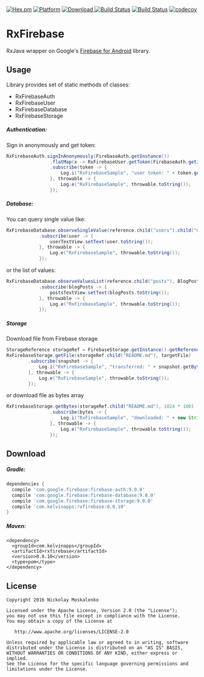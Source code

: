 [![Hex.pm](https://img.shields.io/hexpm/l/plug.svg)](http://www.apache.org/licenses/LICENSE-2.0) [![Platform](https://img.shields.io/badge/platform-android-green.svg)](http://developer.android.com/index.html)
[![Download](https://api.bintray.com/packages/kelvin/maven/rxfirebase/images/download.svg) ](https://bintray.com/kelvin/maven/rxfirebase/_latestVersion)
[![Build Status](https://img.shields.io/badge/Android%20Arsenal-rxFirebase-green.svg?style=true)](https://android-arsenal.com/details/1/3619)
[![Build Status](https://circleci.com/gh/nmoskalenko/rxFirebase/tree/master.svg?style=shield)](https://circleci.com/gh/nmoskalenko/rxFirebase/tree/master)
[![codecov](https://codecov.io/gh/nmoskalenko/rxFirebase/branch/master/graph/badge.svg)](https://codecov.io/gh/nmoskalenko/rxFirebase)

# RxFirebase

RxJava wrapper on Google's [Firebase for Android](https://www.firebase.com/docs/android/) library.


## Usage
Library provides set of static methods of classes:
- RxFirebaseAuth
- RxFirebaseUser
- RxFirebaseDatabase
- RxFirebaseStorage

##### Authentication:

Sign in anonymously and get token:
```java
RxFirebaseAuth.signInAnonymously(FirebaseAuth.getInstance())
                .flatMap(x -> RxFirebaseUser.getToken(FirebaseAuth.getInstance().getCurrentUser(), false))
                .subscribe(token -> {
                    Log.i("RxFirebaseSample", "user token: " + token.getToken());
                }, throwable -> {
                    Log.e("RxFirebaseSample", throwable.toString());
                });
```

##### Database:
You can query single value like:
```java
RxFirebaseDatabase.observeSingleValue(reference.child("users").child("nick"), User.class)
            .subscribe(user -> {
                userTextView.setText(user.toString());
            }, throwable -> {
                Log.e("RxFirebaseSample", throwable.toString());
            });
```

or the list of values:

```java
RxFirebaseDatabase.observeValuesList(reference.child("posts"), BlogPost.class)
            .subscribe(blogPosts -> {
                postsTextView.setText(blogPosts.toString());
            }, throwable -> {
                Log.e("RxFirebaseSample", throwable.toString());
            });
```

##### Storage

Download file from Firebase storage

```java
StorageReference storageRef = FirebaseStorage.getInstance().getReferenceFromUrl("gs://project-1125675579821020265.appspot.com");
RxFirebaseStorage.getFile(storageRef.child("README.md"), targetFile)
        .subscribe(snapshot -> {
            Log.i("RxFirebaseSample", "transferred: " + snapshot.getBytesTransferred() + " bytes");
        }, throwable -> {
            Log.e("RxFirebaseSample", throwable.toString());
        });
```

or download file as bytes array

```java
RxFirebaseStorage.getBytes(storageRef.child("README.md"), 1024 * 100)
                .subscribe(bytes -> {
                    Log.i("RxFirebaseSample", "downloaded: " + new String(bytes));
                }, throwable -> {
                    Log.e("RxFirebaseSample", throwable.toString());
                });
```


## Download

##### Gradle:
```groovy
dependencies {
  compile 'com.google.firebase:firebase-auth:9.0.0'
  compile 'com.google.firebase:firebase-database:9.0.0'
  compile 'com.google.firebase:firebase-storage:9.0.0'
  compile 'com.kelvinapps:rxfirebase:0.0.10'
}
```

##### Maven:
```
<dependency>
  <groupId>com.kelvinapps</groupId>
  <artifactId>rxfirebase</artifactId>
  <version>0.0.10</version>
  <type>pom</type>
</dependency>
```


## License
    Copyright 2016 Nickolay Moskalenko

    Licensed under the Apache License, Version 2.0 (the "License");
    you may not use this file except in compliance with the License.
    You may obtain a copy of the License at

       http://www.apache.org/licenses/LICENSE-2.0

    Unless required by applicable law or agreed to in writing, software
    distributed under the License is distributed on an "AS IS" BASIS,
    WITHOUT WARRANTIES OR CONDITIONS OF ANY KIND, either express or implied.
    See the License for the specific language governing permissions and
    limitations under the License.
